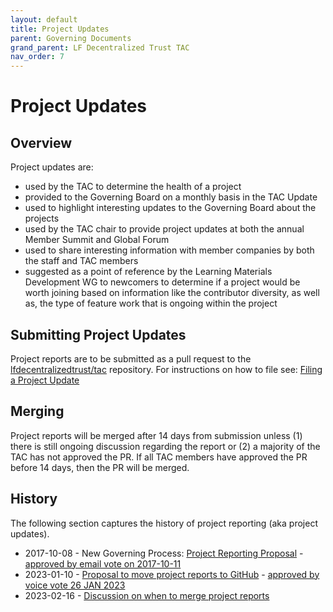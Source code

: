 ```yaml
---
layout: default
title: Project Updates
parent: Governing Documents
grand_parent: LF Decentralized Trust TAC
nav_order: 7
---
```

[//]: # (SPDX-License-Identifier: CC-BY-4.0)

# Project Updates

## Overview
[//]: # (TODO Replace Global Forum with something else?)
Project updates are:
- used by the TAC to determine the health of a project
- provided to the Governing Board on a monthly basis in the TAC Update
- used to highlight interesting updates to the Governing Board about the projects
- used by the TAC chair to provide project updates at both the annual Member Summit and Global Forum
- used to share interesting information with member companies by both the staff and TAC members
- suggested as a point of reference by the Learning Materials Development WG to newcomers to determine if a project would be worth joining based on information like the contributor diversity, as well as, the type of feature work that is ongoing within the project

## Submitting Project Updates
[//]: # (TODO Add lfdt github repo.)
Project reports are to be submitted as a pull request to the [lfdecentralizedtrust/tac](https://github.com/lfdecentralizedtrust/tac) repository. For instructions on how to file see: [Filing a Project Update](https://tac.lfdecentralizedtrust.org/project-reports/#instructions-for-filing)

## Merging
Project reports will be merged after 14 days from submission unless (1) there is still ongoing discussion regarding the report or (2) a majority of the TAC has not approved the PR. If all TAC members have approved the PR before 14 days, then the PR will be merged.

## History
The following section captures the history of project reporting (aka project updates).
* 2017-10-08 - New Governing Process: [Project Reporting Proposal](https://github.com/hyperledger/toc-docs/blob/main/documents/Project%20Reporting%20Proposal.pdf) - [approved by email vote on 2017-10-11](https://lists.hyperledger.org/g/toc/topic/17552164#1183)
* 2023-01-10 - [Proposal to move project reports to GitHub](https://github.com/hyperledger/toc/issues/43) - [approved by voice vote 26 JAN 2023](https://wiki.hyperledger.org/display/TSC/2023+01+26+TOC+Meeting+Record)
* 2023-02-16 - [Discussion on when to merge project reports](https://toc.hyperledger.org/meeting-minutes/2023/2023-02-16-TOC-meeting-record.html#discussion)
